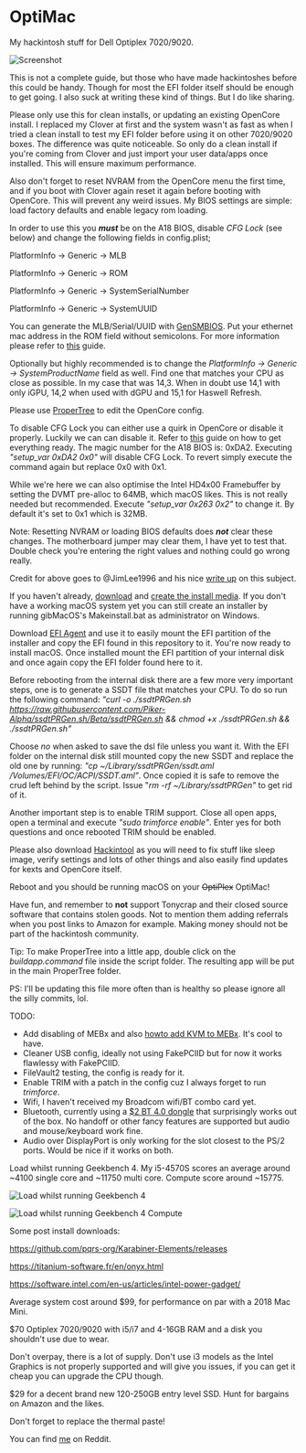 # OptiMac
My hackintosh stuff for Dell Optiplex 7020/9020.

![Screenshot](https://github.com/zearp/optimac/blob/master/mmk.png)

This is not a complete guide, but those who have made hackintoshes before this could be handy. Though for most the EFI folder itself should be enough to get going. I also suck at writing these kind of things. But I do like sharing.

Please only use this for clean installs, or updating an existing OpenCore install. I replaced my Clover at first and the system wasn't as fast as when I tried a clean install to test my EFI folder before using it on other 7020/9020 boxes. The difference was quite noticeable. So only do a clean install if you're coming from Clover and just import your user data/apps once installed. This will ensure maximum performance.

Also don't forget to reset NVRAM from the OpenCore menu the first time, and if you boot with Clover again reset it again before booting with OpenCore. This will prevent any weird issues. My BIOS settings are simple: load factory defaults and enable legacy rom loading.

In order to use this you ***must*** be on the A18 BIOS, disable *CFG Lock* (see below) and change the following fields in config.plist;

PlatformInfo -> Generic -> MLB

PlatformInfo -> Generic -> ROM

PlatformInfo -> Generic -> SystemSerialNumber

PlatformInfo -> Generic -> SystemUUID

You can generate the MLB/Serial/UUID with [GenSMBIOS](https://github.com/corpnewt/GenSMBIOS). Put your ethernet mac address in the ROM field without semicolons. For more information please refer to [this](https://khronokernel.github.io/Opencore-Vanilla-Desktop-Guide/config.plist/haswell.html) guide.

Optionally but highly recommended is to change the *PlatformInfo -> Generic -> SystemProductName* field as well. Find one that matches your CPU as close as possible. In my case that was 14,3. When in doubt use 14,1 with only iGPU, 14,2 when used with dGPU and 15,1 for Haswell Refresh.

Please use [ProperTree](https://github.com/corpnewt/ProperTree) to edit the OpenCore config.

To disable CFG Lock you can either use a quirk in OpenCore or disable it properly. Luckily we can can disable it. Refer to [this](https://khronokernel-2.gitbook.io/opencore-vanilla-desktop-guide/post-install/post-install/msr-lock) guide on how to get everything ready. The magic number for the A18 BIOS is: 0xDA2. Executing *"setup_var 0xDA2 0x0"* will disable CFG Lock. To revert simply execute the command again but replace 0x0 with 0x1.

While we're here we can also optimise the Intel HD4x00 Framebuffer by setting the DVMT pre-alloc to 64MB, which macOS likes. This is not really needed but recommended. Execute *"setup_var 0x263 0x2"* to change it. By default it's set to 0x1 which is 32MB.

Note: Resetting NVRAM or loading BIOS defaults does ***not*** clear these changes. The motherboard jumper may clear them, I have yet to test that. Double check you're entering the right values and nothing could go wrong really.

Credit for above goes to @JimLee1996 and his nice [write up](https://github.com/JimLee1996/Hackintosh_OptiPlex_9020) on this subject.

If you haven't already, [download](https://github.com/corpnewt/gibMacOS) and [create the install media](https://support.apple.com/sl-si/HT201372). If you don't have a working macOS system yet you can still create an installer by running gibMacOS's Makeinstall.bat as administrator on Windows.

Download [EFI Agent](https://github.com/headkaze/EFI-Agent/releases) and use it to easily mount the EFI partition of the installer and copy the EFI found in this repository to it. You're now ready to install macOS. Once installed mount the EFI partition of your internal disk and once again copy the EFI folder found here to it. 

Before rebooting from the internal disk there are a few more very important steps, one is to generate a SSDT file that matches your CPU. To do so run the following command:
*"curl -o ./ssdtPRGen.sh https://raw.githubusercontent.com/Piker-Alpha/ssdtPRGen.sh/Beta/ssdtPRGen.sh && chmod +x ./ssdtPRGen.sh && ./ssdtPRGen.sh"*

Choose *no* when asked to save the dsl file unless you want it. With the EFI folder on the internal disk still mounted copy the new SSDT and replace the old one by running: *"cp ~/Library/ssdtPRGen/ssdt.aml /Volumes/EFI/OC/ACPI/SSDT.aml"*. Once copied it is safe to remove the crud left behind by the script. Issue "*rm -rf ~/Library/ssdtPRGen"* to get rid of it.

Another important step is to enable TRIM support. Close all open apps, open a terminal and execute *"sudo trimforce enable"*. Enter yes for both questions and once rebooted TRIM should be enabled.

Please also download [Hackintool](https://github.com/headkaze/Hackintool/releases) as you will need to fix stuff like sleep image, verify settings and lots of other things and also easily find updates for kexts and OpenCore itself.

Reboot and you should be running macOS on your ~~OptiPlex~~ OptiMac!

Have fun, and remember to **not** support Tonycrap and their closed source software that contains stolen goods. Not to mention them adding referrals when you post links to Amazon for example. Making money should not be part of the hackintosh community.

Tip: To make ProperTree into a little app, double click on the *buildapp.command* file inside the script folder. The resulting app will be put in the main ProperTree folder. 

PS: I'll be updating this file more often than is healthy so please ignore all the silly commits, lol.

TODO:
- Add disabling of MEBx and also [howto add KVM to MEBx](https://www.win-raid.com/t5079f39-Dell-is-there-a-chance-to-activate-AMT-for-KVM-remote-control.html). It's cool to have.
- Cleaner USB config, ideally not using FakePCIID but for now it works flawlessy with FakePCIID.
- FileVault2 testing, the config is ready for it.
- Enable TRIM with a patch in the config cuz I always forget to run *trimforce*.
- Wifi, I haven't received my Broadcom wifi/BT combo card yet.
- Bluetooth, currently using a [$2 BT 4.0 dongle](https://www.ebay.co.uk/itm/1PCS-Mini-USB-Bluetooth-V4-0-3Mbps-20M-Dongle-Dual-Mode-Wireless-Adapter-Device/324106977844) that surprisingly works out of the box. No handoff or other fancy features are supported but audio and mouse/keyboard work fine.
- Audio over DisplayPort is only working for the slot closest to the PS/2 ports. Would be nice if it works on both.

Load whilst running Geekbench 4. My i5-4570S scores an average around ~4100 single core and ~11750 multi core. Compute score around ~15775.

![Load whilst running Geekbench 4](https://github.com/zearp/optimac/blob/master/gb.png)

![Load whilst running Geekbench 4 Compute](https://github.com/zearp/optimac/blob/master/gbc.png)

Some post install downloads:

https://github.com/pqrs-org/Karabiner-Elements/releases

https://titanium-software.fr/en/onyx.html

https://software.intel.com/en-us/articles/intel-power-gadget/

Average system cost around $99, for performance on par with a 2018 Mac Mini.

$70 Optiplex 7020/9020 with i5/i7 and 4-16GB RAM and a disk you shouldn't use due to wear.

Don't overpay, there is a lot of supply. Don't use i3 models as the Intel Graphics is not properly supported and will give you issues, if you can get it cheap you can upgrade the CPU though.

$29 for a decent brand new 120-250GB entry level SSD. Hunt for bargains on Amazon and the likes.

Don't forget to replace the thermal paste!

You can find [me](https://www.reddit.com/user/ze_arp/) on Reddit.
